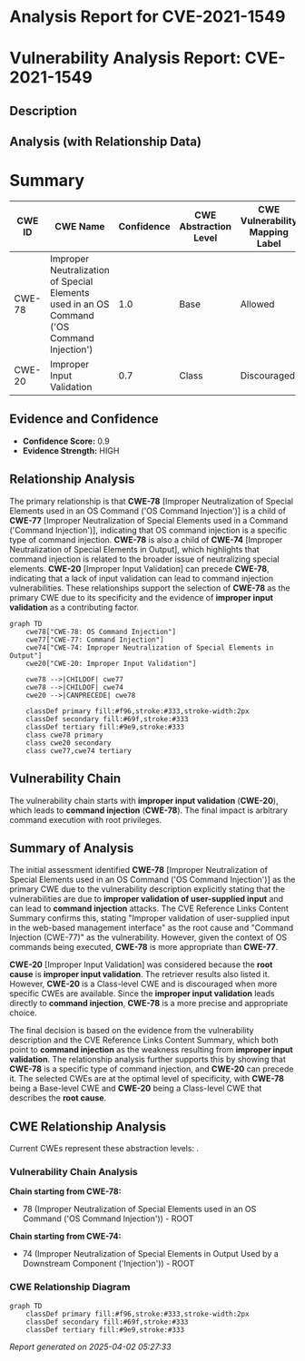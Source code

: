 # Analysis Report for CVE-2021-1549

# Vulnerability Analysis Report: CVE-2021-1549

## Description



## Analysis (with Relationship Data)

# Summary
| CWE ID | CWE Name | Confidence | CWE Abstraction Level | CWE Vulnerability Mapping Label | CWE-Vulnerability Mapping Notes |
|---|---|---|---|---|---|
| CWE-78 | Improper Neutralization of Special Elements used in an OS Command ('OS Command Injection') | 1.0 | Base | Allowed | Primary CWE |
| CWE-20 | Improper Input Validation | 0.7 | Class | Discouraged | Secondary CWE |

## Evidence and Confidence

*   **Confidence Score:** 0.9
*   **Evidence Strength:** HIGH

## Relationship Analysis
The primary relationship is that **CWE-78** [Improper Neutralization of Special Elements used in an OS Command ('OS Command Injection')] is a child of **CWE-77** [Improper Neutralization of Special Elements used in a Command ('Command Injection')], indicating that OS command injection is a specific type of command injection. **CWE-78** is also a child of **CWE-74** [Improper Neutralization of Special Elements in Output], which highlights that command injection is related to the broader issue of neutralizing special elements. **CWE-20** [Improper Input Validation] can precede **CWE-78**, indicating that a lack of input validation can lead to command injection vulnerabilities. These relationships support the selection of **CWE-78** as the primary CWE due to its specificity and the evidence of **improper input validation** as a contributing factor.

```mermaid
graph TD
    cwe78["CWE-78: OS Command Injection"]
    cwe77["CWE-77: Command Injection"]
    cwe74["CWE-74: Improper Neutralization of Special Elements in Output"]
    cwe20["CWE-20: Improper Input Validation"]
    
    cwe78 -->|CHILDOF| cwe77
    cwe78 -->|CHILDOF| cwe74
    cwe20 -->|CANPRECEDE| cwe78
    
    classDef primary fill:#f96,stroke:#333,stroke-width:2px
    classDef secondary fill:#69f,stroke:#333
    classDef tertiary fill:#9e9,stroke:#333
    class cwe78 primary
    class cwe20 secondary
    class cwe77,cwe74 tertiary
```

## Vulnerability Chain
The vulnerability chain starts with **improper input validation** (**CWE-20**), which leads to **command injection** (**CWE-78**). The final impact is arbitrary command execution with root privileges.

## Summary of Analysis
The initial assessment identified **CWE-78** [Improper Neutralization of Special Elements used in an OS Command ('OS Command Injection')] as the primary CWE due to the vulnerability description explicitly stating that the vulnerabilities are due to **improper validation of user-supplied input** and can lead to **command injection** attacks. The CVE Reference Links Content Summary confirms this, stating "Improper validation of user-supplied input in the web-based management interface" as the root cause and "Command Injection (CWE-77)" as the vulnerability. However, given the context of OS commands being executed, **CWE-78** is more appropriate than **CWE-77**.

**CWE-20** [Improper Input Validation] was considered because the **root cause** is **improper input validation**. The retriever results also listed it. However, **CWE-20** is a Class-level CWE and is discouraged when more specific CWEs are available. Since the **improper input validation** leads directly to **command injection**, **CWE-78** is a more precise and appropriate choice.

The final decision is based on the evidence from the vulnerability description and the CVE Reference Links Content Summary, which both point to **command injection** as the weakness resulting from **improper input validation**. The relationship analysis further supports this by showing that **CWE-78** is a specific type of command injection, and **CWE-20** can precede it. The selected CWEs are at the optimal level of specificity, with **CWE-78** being a Base-level CWE and **CWE-20** being a Class-level CWE that describes the **root cause**.


## CWE Relationship Analysis

Current CWEs represent these abstraction levels: .


### Vulnerability Chain Analysis

**Chain starting from CWE-78:**
- 78 (Improper Neutralization of Special Elements used in an OS Command ('OS Command Injection')) - ROOT


**Chain starting from CWE-74:**
- 74 (Improper Neutralization of Special Elements in Output Used by a Downstream Component ('Injection')) - ROOT



### CWE Relationship Diagram

```mermaid
graph TD
    classDef primary fill:#f96,stroke:#333,stroke-width:2px
    classDef secondary fill:#69f,stroke:#333
    classDef tertiary fill:#9e9,stroke:#333
```



*Report generated on 2025-04-02 05:27:33*

